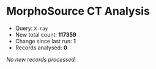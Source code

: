 # MorphoSource CT Analysis

* Query: `X-ray`
* New total count: **117359**
* Change since last run: **1**
* Records analysed: **0**

_No new records processed._